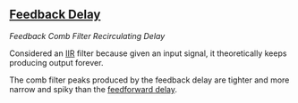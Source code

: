 ## [Feedback Delay](#feedback-delay)
*Feedback Comb Filter*
*Recirculating Delay*

Considered an [IIR](#IIR) filter because given an input signal, it theoretically keeps producing output forever.

The comb filter peaks produced by the feedback delay are tighter and more narrow and spiky than the [feedforward delay](#feedforward-delay).
